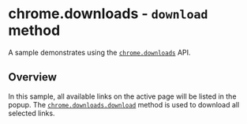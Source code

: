 # chrome.downloads - `download` method

A sample demonstrates using the [`chrome.downloads`](https://developer.chrome.com/docs/extensions/reference/downloads/) API.

## Overview

In this sample, all available links on the active page will be listed in the popup. The [`chrome.downloads.download`](https://developer.chrome.com/docs/extensions/reference/downloads/#method-download) method is used to download all selected links.
